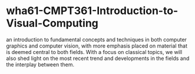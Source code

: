 # wha61-CMPT361-Introduction-to-Visual-Computing
an introduction to fundamental concepts and techniques in both computer graphics and computer vision, with more emphasis placed on material that is deemed central to both fields. With a focus on classical topics, we will also shed light on the most recent trend and developments in the fields and the interplay between them.
